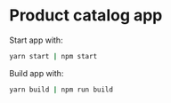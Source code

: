 # Product catalog app

Start app with:

```bash
yarn start | npm start
```

Build app with:

```bash
yarn build | npm run build
```
